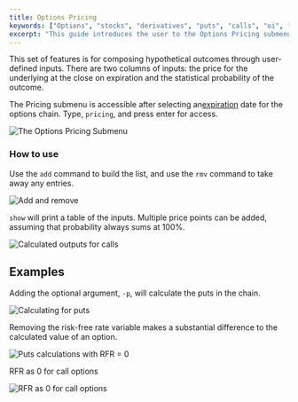 ```yaml
---
title: Options Pricing
keywords: ["Options", "stocks", "derivatives", "puts", "calls", "oi", "vol", "greeks", "hedge", "gamme", "delta", "theta", "rho", "vanna", "vomma", "phi", "charm", "iv", "volatility", "implied", "realized", "price", "last", "bid", "ask", "expiry", "expiration", "chains", "chain", "put", "call"]
excerpt: "This guide introduces the user to the Options Pricing submenu, within the Options menu."
---
```


This set of features is for composing hypothetical outcomes through user-defined inputs. There are two columns of inputs: the price for the underlying at the close on expiration and the statistical probability of the outcome.

The Pricing submenu is accessible after selecting an<a href="/terminal/reference/stocks/options/exp" target="_blank">expiration</a> date for the options chain. Type, `pricing`, and press enter for access.

![The Options Pricing Submenu](https://user-images.githubusercontent.com/85772166/172729310-dd341d26-c55e-4e29-a190-3e1eea1a6950.png)

### How to use

Use the `add` command to build the list, and use the `rmv` command to take away any entries.

![Add and remove](https://user-images.githubusercontent.com/85772166/172732199-cb6f0cc9-0713-4bab-8e0c-5cd3e458f74a.png)

`show` will print a table of the inputs. Multiple price points can be added, assuming that probability always sums at 100%.

![Calculated outputs for calls](https://user-images.githubusercontent.com/85772166/172732726-09fcdcda-cb2a-46fd-ba0b-23c3b27c6067.png)

<h2>Examples</h2>

Adding the optional argument, `-p`, will calculate the puts in the chain.

![Calculating for puts](https://user-images.githubusercontent.com/85772166/172733009-5a58a7f2-577d-4599-956e-29df2cdb3f91.png)

Removing the risk-free rate variable makes a substantial difference to the calculated value of an option.

![Puts calculations with RFR = 0](https://user-images.githubusercontent.com/85772166/172733137-8588b7a5-6384-4ba4-9d3c-943a10af280d.png)

RFR as 0 for call options

![RFR as 0 for call options](https://user-images.githubusercontent.com/85772166/172734277-223f855a-8ad1-4f45-ad5b-0a1d92d94290.png)